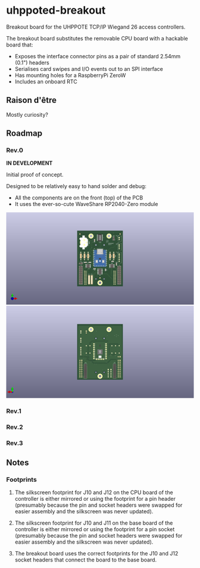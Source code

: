 # uhppoted-breakout

Breakout board for the UHPPOTE TCP/IP Wiegand 26 access controllers. 

The breakout board substitutes the removable CPU board with a hackable board that:
- Exposes the interface connector pins as a pair of standard 2.54mm (0.1") headers
- Serialises card swipes and I/O events out to an SPI interface
- Has mounting holes for a RaspberryPi ZeroW
- Includes an onboard RTC

## Raison d'être

Mostly curiosity?

## Roadmap

### Rev.0

**IN DEVELOPMENT**

Initial proof of concept. 

Designed to be relatively easy to hand solder and debug:
- All the components are on the front (top) of the PCB
- It uses the ever-so-cute WaveShare RP2040-Zero module

<img width="640" src="documentation/images/front.png">
<img width="640" src="documentation/images/back.png">

### Rev.1

### Rev.2

### Rev.3

## Notes

### Footprints
1. The silkscreen footprint for J10 and J12 on the CPU board of the controller is either mirrored or
   using the footprint for a pin header (presumably because the pin and socket headers were swapped for
   easier assembly and the silkscreen was never updated).

2. The silkscreen footprint for J10 and J11 on the base board of the controller is either mirrored or
   using the footprint for a pin socket (presumably because the pin and socket headers were swapped for
   easier assembly and the silkscreen was never updated).

3. The breakout board uses the correct footprints for the J10 and J12 socket headers that connect the
   board to the base board.